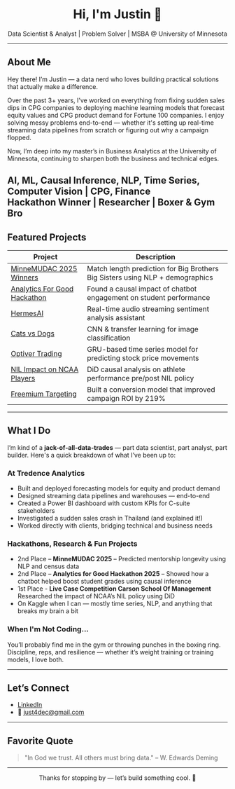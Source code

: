 <h1 align="center">Hi, I'm Justin 👋</h1>

<p align="center">
   Data Scientist & Analyst |  Problem Solver |  MSBA @ University of Minnesota  
</p>

---

##  About Me

Hey there! I’m Justin — a data nerd who loves building practical solutions that actually make a difference.

Over the past 3+ years, I’ve worked on everything from fixing sudden sales dips in CPG companies to deploying machine learning models that forecast equity values and CPG product demand for Fortune 100 companies. I enjoy solving messy problems end-to-end — whether it's setting up real-time streaming data pipelines from scratch or figuring out why a campaign flopped.

Now, I’m deep into my master’s in Business Analytics at the University of Minnesota, continuing to sharpen both the business and technical edges.

 AI, ML, Causal Inference, NLP, Time Series, Computer Vision |  CPG, Finance  
 Hackathon Winner |  Researcher |  Boxer & Gym Bro
---

##  Featured Projects

| Project | Description |
|--------|-------------|
|  [MinneMUDAC 2025 Winners](https://github.com/blacckbeard4/minnemudac) | Match length prediction for Big Brothers Big Sisters using NLP + demographics |
|  [Analytics For Good Hackathon](https://github.com/blacckbeard4/tabot_studentgradesanalysis) | Found a causal impact of chatbot engagement on student performance |
|  [HermesAI](https://github.com/blacckbeard4/Hermes.ai/tree/main) | Real-time audio streaming sentiment analysis assistant |
|  [Cats vs Dogs](https://github.com/blacckbeard4/CatsnDogs) | CNN & transfer learning for image classification |
|  [Optiver Trading](https://github.com/blacckbeard4/Optiver_Trading-/tree/main) | GRU-based time series model for predicting stock price movements |
|  [NIL Impact on NCAA Players](https://github.com/blacckbeard4/NcaaDid) | DiD causal analysis on athlete performance pre/post NIL policy |
|  [Freemium Targeting](https://github.com/blacckbeard4/fremiumcompany) | Built a conversion model that improved campaign ROI by 219% |

---

##  What I Do

I’m kind of a **jack-of-all-data-trades** — part data scientist, part analyst, part builder. Here's a quick breakdown of what I’ve been up to:

###  At Tredence Analytics
-  Built and deployed forecasting models for equity and product demand
-  Designed streaming data pipelines and warehouses — end-to-end
-  Created a Power BI dashboard with custom KPIs for C-suite stakeholders
-  Investigated a sudden sales crash in Thailand (and explained it!)
-  Worked directly with clients, bridging technical and business needs

###  Hackathons, Research & Fun Projects
-  2nd Place – **MinneMUDAC 2025** – Predicted mentorship longevity using NLP and census data  
-  2nd Place – **Analytics for Good Hackathon 2025** – Showed how a chatbot helped boost student grades using causal inference  
-  1st Place - **Live Case Competition Carson School Of Management** Researched the impact of NCAA’s NIL policy using DiD  
-  On Kaggle when I can — mostly time series, NLP, and anything that breaks my brain a bit

###  When I'm Not Coding...
You’ll probably find me in the gym or throwing punches in the boxing ring. Discipline, reps, and resilience — whether it’s weight training or training models, I love both.

---

##  Let’s Connect

- [LinkedIn](https://www.linkedin.com/in/justin4)  
- 📧 just4dec@gmail.com

---

##  Favorite Quote

> "In God we trust. All others must bring data." – W. Edwards Deming

---

<p align="center">Thanks for stopping by — let’s build something cool. 🚀</p>
